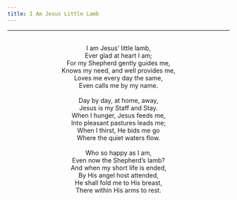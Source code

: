 ```yaml
---
title: I Am Jesus Little Lamb
---
```


---
<center>
<br/>
I am Jesus’ little lamb,<br/>
Ever glad at heart I am;<br/>
For my Shepherd gently guides me,<br/>
Knows my need, and well provides me,<br/>
Loves me every day the same,<br/>
Even calls me by my name.<br/>
<br/>
Day by day, at home, away,<br/>
Jesus is my Staff and Stay.<br/>
When I hunger, Jesus feeds me,<br/>
Into pleasant pastures leads me;<br/>
When I thirst, He bids me go<br/>
Where the quiet waters flow.<br/>
<br/>
Who so happy as I am,<br/>
Even now the Shepherd’s lamb?<br/>
And when my short life is ended,<br/>
By His angel host attended,<br/>
He shall fold me to His breast,<br/>
There within His arms to rest.<br/>

</center>